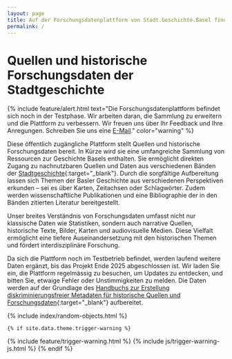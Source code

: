 ```yaml
---
layout: page
title: Auf der Forschungsdatenplattform von Stadt.Geschichte.Basel finden Sie nachnutzbare Quellen und Daten zur Geschichte der Stadt Basel.
permalink: /
---
```


# Quellen und historische Forschungsdaten der Stadtgeschichte

{% include feature/alert.html text="Die Forschungsdatenplattform befindet sich noch in der Testphase. Wir arbeiten daran, die Sammlung zu erweitern und die Plattform zu verbessern. Wir freuen uns über Ihr Feedback und Ihre Anregungen. Schreiben Sie uns eine <a href='mailto:info@stadtgeschichtebasel.ch'>E-Mail</a>." color="warning" %}

Diese öffentlich zugängliche Plattform stellt Quellen und historische Forschungsdaten bereit. In Kürze wird sie eine umfangreiche Sammlung von Ressourcen zur Geschichte Basels enthalten. Sie ermöglicht direkten Zugang zu nachnutzbaren Quellen und Daten aus verschiedenen Bänden der [Stadtgeschichte](https://www.merianverlag.ch/buecher/stadt.geschichte.basel.html){:target="\_blank"}. Durch die sorgfältige Aufbereitung lassen sich Themen der Basler Geschichte aus verschiedenen Perspektiven erkunden – sei es über Karten, Zeitachsen oder Schlagwörter. Zudem werden wissenschaftliche Publikationen und eine Bibliographie der in den Bänden zitierten Literatur bereitgestellt.

Unser breites Verständnis von Forschungsdaten umfasst nicht nur klassische Daten wie Statistiken, sondern auch narrative Quellen, historische Texte, Bilder, Karten und audiovisuelle Medien. Diese Vielfalt ermöglicht eine tiefere Auseinandersetzung mit den historischen Themen und fördert interdisziplinäre Forschung.

Da sich die Plattform noch im Testbetrieb befindet, werden laufend weitere Daten ergänzt, bis das Projekt Ende 2025 abgeschlossen ist. Wir laden Sie ein, die Plattform regelmässig zu besuchen, um Updates zu entdecken, und bitten Sie, etwaige Fehler oder Unstimmigkeiten zu melden. Die Daten werden auf der Grundlage des [Handbuchs zur Erstellung diskriminierungsfreier Metadaten für historische Quellen und Forschungsdaten](https://maehr.github.io/diskriminierungsfreie-metadaten/){:target="\_blank"} aufbereitet.

{% include index/random-objects.html %}

    {% if site.data.theme.trigger-warning %}

{% include feature/trigger-warning.html %}
{% include js/trigger-warning-js.html %}
{% endif %}
